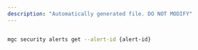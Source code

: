 ```yaml
---
description: "Automatically generated file. DO NOT MODIFY"
---
```


```bash

mgc security alerts get --alert-id {alert-id}

```